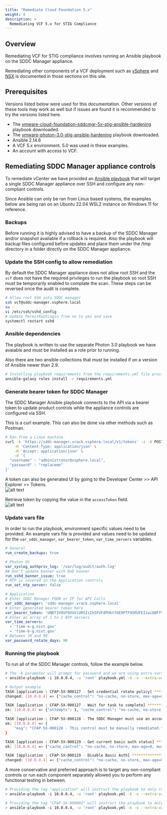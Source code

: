 ```yaml
---
title: "Remediate Cloud Foundation 5.x"
weight: 4
description: >
  Remediating VCF 5.x for STIG Compliance
---
```

## Overview
Remediating VCF for STIG compliance involves running an Ansible playbook on the SDDC Manager appliance.  

Remediating other components of a VCF deployment such as [vSphere](/docs/tutorials/vsphere) and [NSX](/docs/tutorials/NSX) is documented in those sections on this site. 

## Prerequisites
Versions listed below were used for this documentation. Other versions of these tools may work as well but if issues are found it is recommended to try the versions listed here.  

* The [vmware-cloud-foundation-sddcmgr-5x-stig-ansible-hardening](https://github.com/vmware/dod-compliance-and-automation/tree/master/vcf/5.x/ansible/vmware-cloud-foundation-sddcmgr-5x-stig-ansible-hardening) playbook downloaded.
* The [vmware-photon-3.0-stig-ansible-hardening](https://github.com/vmware/dod-compliance-and-automation/tree/master/photon/3.0/inspec/vmware-photon-3.0-stig-ansible-hardening) playbook downloaded.
* Ansible 2.14.6
* A VCF 5.x environment. 5.0 was used in these examples.
* An account with access to VCF.

## Remediating SDDC Manager appliance controls
To remediate vCenter we have provided an [Ansible playbook](https://github.com/vmware/dod-compliance-and-automation/tree/master/vcf/5.x/ansible/vmware-cloud-foundation-sddcmgr-5x-stig-ansible-hardening) that will target a single SDDC Manager appliance over SSH and configure any non-compliant controls.  

Since Ansible can only be ran from Linux based systems, the examples below are being ran on an Ubuntu 22.04 WSL2 instance on Windows 11 for reference.  

### Backups
Before running it is highly advised to have a backup of the SDDC Manager and/or snapshot available if a rollback is required. Also the playbook will backup files configured before updates and place them under the /tmp directory in a folder directly on the SDDC Manager appliance. 

### Update the SSH config to allow remediation
By default the SDDC Manager appliance does not allow root SSH and the `vcf` does not have the required privileges to run the playbook so root SSH must be temporarily enabled to complate the scan. These steps can be reversed once the audit is complete.  

```bash
# Allow root SSH into SDDC manager
ssh vcf@sddc-manager.vsphere.local
su -
vi /etc/ssh/sshd_config
# Update PermitRootLogin from no to yes and save
systemctl restart sshd
```

### Ansible dependencies
The playbook is written to use the separate Photon 3.0 playbook we have avaiable and must be installed as a role prior to running.  

Also there are two ansible collections that must be installed if on a version of Ansible newer than 2.9.  

```bash
# Installing playbook requirements from the requirements.yml file provided.
ansible-galaxy roles install -r requirements.yml
```

### Generate bearer token for SDDC Manager
The SDDC Manager Ansible playbook connects to the API via a bearer token to update product controls while the appliance controls are configured via SSH.  

This is a curl example. This can also be done via other methods such as Postman. 
```bash
# Ran from a Linux machine.
curl -k 'https://sddc-manager.vrack.vsphere.local/v1/tokens' -i -X POST \
    -H 'Content-Type: application/json' \
    -H 'Accept: application/json' \
    -d '{
  "username" : "administrator@vsphere.local",
  "password" : "replaceme"
}'
```

A token can also be generated UI by going to the Developer Center >> API Explorer >> Tokens.  
![alt text](/images/vcf5_generate_token.png)

Retrieve token by copying the value in the `accessToken` field.  
![alt text](/images/vcf5_view_token.png)

### Update vars file
In order to run the playbook, environment specific values need to be provided. An example vars file is provided and values need to be updated for the `var_sddc_manager`, `var_bearer_token`, `var_time_servers` variables.  

```yaml
# General
run_create_backups: true

# Photon OS
var_syslog_authpriv_log: '/var/log/audit/auth.log'
## Don't update banner with DoD banner
run_sshd_banner_issue: true
# NTP is covered in the Application controls
run_set_ntp_server: false

# Application
# Enter SDDC Manager FQDN or IP for API Calls
var_sddc_manager: 'sddc-manager.vrack.vsphere.local'
# Enter generated bearer token here
var_bearer_token: 'UNDT1VOVF9XUklURSIsIk5FVFdPUktfUE9PTF9SRUFEIiwiQ0FfV1JJVEUiLCJDTFVTVEVSX1JFQUQiLCJWQVNBX1BST1ZJREVSX1dSSVRFIiwiRE5TX1dSSVRFIiwiU1lTVEVNX1dSSVRFIiwiVlJTTENNX1dSSVRFIiwiRE5TX1JFQUQiLCJTRVJWSUNFX0FDQ09VTlRfUkVBRCIsIlNERENfRkVERVJBVElPTl9SRUFEIiwiE9NQUlOX1JFQUQiLCJWUlNMQ01fUkVBRCIsIlVQR1JBREVfV1JJVEUiXSwicm9sZSI6WyJBRE1JTiJdfQ'
# Enter an array of 1 to 2 NTP servers
var_time_servers:
  - 'time-a-g.nist.gov'
  - 'time-b-g.nist.gov'
# Between 30 and 90
var_password_rotate_days: 90
```

### Running the playbook
To run all of the SDDC Manager controls, follow the example below.
```bash
# The -k parameter will prompt for password and we are using extra-vars to specify a variable file for the playbook to use. Command assume it is being ran from the playbook folder.
> ansible-playbook -i 10.0.0.4, -u 'root' playbook.yml -k -v --extra-vars @vars-sddcmgr-example.yml

# Output example
TASK [application : CFAP-5X-000127 - Set credential rotate policy] ************************************************************************************************************************************************************************
changed: [10.0.0.4] => {"cache_control": "no-cache, no-store, max-age=0, must-revalidate", "changed": true, "connection": "close", "content_type": "application/json", "cookies": {}, "cookies_string": "", "date": "Thu, 01 Jun 2023 18:19:36 GMT", "elapsed": 0, "expires": "0", "json": {"id": "f0f9e481-9555-46ea-bbc0-76d144323fe6", "status": "IN_PROGRESS"}, "location": "https://sddc-manager.vrack.vsphere.local/v1/tasks/f0f9e481-9555-46ea-bbc0-76d144323fe6", "msg": "OK (unknown bytes)", "pragma": "no-cache", "redirected": false, "server": "nginx", "status": 202, "transfer_encoding": "chunked", "url": "https://sddc-manager.vrack.vsphere.local/v1/credentials", "x_content_type_options": "nosniff", "x_frame_options": "DENY", "x_xss_protection": "1; mode=block"}

TASK [application : CFAP-5X-000127 - Wait for task to complete] ***************************************************************************************************************************************************************************
ok: [10.0.0.4] => {"attempts": 1, "cache_control": "no-cache, no-store, max-age=0, must-revalidate", "changed": false, "connection": "close", "content_type": "application/json;charset=UTF-8", "cookies": {}, "cookies_string": "", "date": "Thu, 01 Jun 2023 18:19:37 GMT", "elapsed": 0, "expires": "0", "json": {"creationTimestamp": "2023-06-01T18:19:36.784Z", "errors": [], "id": "f0f9e481-9555-46ea-bbc0-76d144323fe6", "isCancellable": false, "name": "Credentials update auto rotate policy operation", "resolutionStatus": "UNRESOLVED", "status": "SUCCESSFUL", "subTasks": [{"completionTimestamp": "2023-06-01T18:19:36.784Z", "creationTimestamp": "2023-06-01T18:19:36.784Z", "description": "Prevalidation of password update auto rotate policy request", "name": "Password update auto rotate policy prevalidation", "status": "SUCCESSFUL"}], "type": "PASSWORD_AUTO_ROTATE_POLICY_UPDATE"}, "msg": "OK (unknown bytes)", "pragma": "no-cache", "redirected": false, "referrer_policy": "no-referrer", "server": "nginx", "status": 200, "strict_transport_security": "max-age=15768000", "transfer_encoding": "chunked", "url": "https://sddc-manager.vrack.vsphere.local/v1/tasks/f0f9e481-9555-46ea-bbc0-76d144323fe6", "x_content_type_options": "nosniff, nosniff", "x_frame_options": "DENY, SAMEORIGIN", "x_xss_protection": "1; mode=block"}

TASK [application : CFAP-5X-000128 - The SDDC Manager must use an account dedicated for downloading updates and patches.] *****************************************************************************************************************
ok: [10.0.0.4] => {
    "msg": "CFAP-5X-000128 - This control must be manually remediated."
}

TASK [application : CFAP-5X-000129 - Get current basic auth status] ***********************************************************************************************************************************************************************
ok: [10.0.0.4] => {"cache_control": "no-cache, no-store, max-age=0, must-revalidate", "changed": false, "connection": "close", "content_type": "application/json;charset=UTF-8", "cookies": {}, "cookies_string": "", "date": "Thu, 01 Jun 2023 18:19:39 GMT", "elapsed": 0, "expires": "0", "json": {"basicAuthDetails": {"status": "ENABLED", "username": "admin"}, "domain": {"id": "529797b0-1b5c-4f90-a956-44b2398edba9"}, "fqdn": "sddc-manager.vrack.vsphere.local", "id": "dd56c751-49b5-4a69-957c-009a7ea79147", "ipAddress": "10.0.0.4", "version": "5.0.0.0-21822418"}, "msg": "OK (unknown bytes)", "pragma": "no-cache", "redirected": false, "referrer_policy": "no-referrer", "server": "nginx", "status": 200, "strict_transport_security": "max-age=15768000", "transfer_encoding": "chunked", "url": "https://sddc-manager.vrack.vsphere.local/v1/sddc-manager", "x_content_type_options": "nosniff, nosniff", "x_frame_options": "DENY, SAMEORIGIN", "x_xss_protection": "1; mode=block"}

TASK [application : CFAP-5X-000129 - Disable Basic Auth] **********************************************************************************************************************************************************************************
changed: [10.0.0.4] => {"cache_control": "no-cache, no-store, max-age=0, must-revalidate", "changed": true, "connection": "close", "content_length": "0", "cookies": {}, "cookies_string": "", "date": "Thu, 01 Jun 2023 18:19:40 GMT", "elapsed": 0, "expires": "0", "msg": "OK (0 bytes)", "pragma": "no-cache", "redirected": false, "referrer_policy": "no-referrer", "server": "nginx", "status": 200, "strict_transport_security": "max-age=15768000", "url": "https://sddc-manager.vrack.vsphere.local/v1/sddc-manager", "x_content_type_options": "nosniff, nosniff", "x_frame_options": "DENY, SAMEORIGIN", "x_xss_protection": "1; mode=block"}
```

A more conservative and preferred approach is to target any non-compliant controls or run each component separately allowed you to perform any functional testing in between.
```bash
# Providing the tag "application" will instruct the playbook to only run the application role. This tag can be seen in each roles task/main.yml file.
> ansible-playbook -i 10.0.0.4, -u 'root' playbook.yml -k -v --extra-vars @vars-sddcmgr-example.yml --tags application

# Providing the tag "CFAP-5X-000002" will instruct the playbook to only run task tagged with the STIG ID of CFAP-5X-000002.
> ansible-playbook -i 10.0.0.4, -u 'root' playbook.yml -k -v --extra-vars @vars-sddcmgr-example.yml --tags CFAP-5X-000002
```